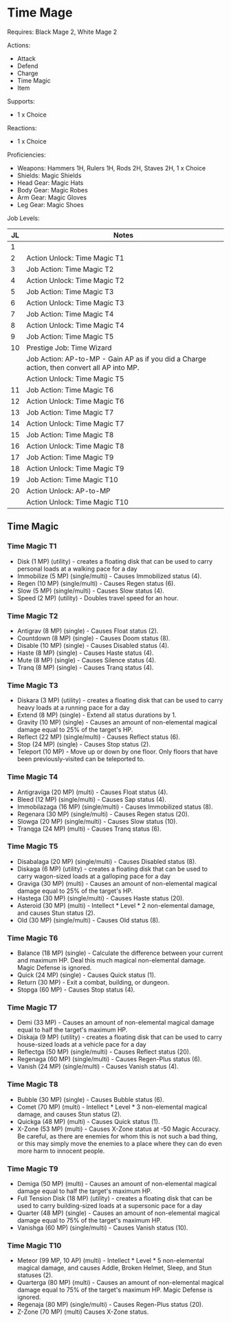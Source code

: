 # Time Mage

Requires: Black Mage 2, White Mage 2

Actions:

- Attack
- Defend
- Charge
- Time Magic
- Item

Supports:

- 1 x Choice

Reactions:

- 1 x Choice

Proficiencies:

- Weapons: Hammers 1H, Rulers 1H, Rods 2H, Staves 2H, 1 x Choice
- Shields: Magic Shields
- Head Gear: Magic Hats
- Body Gear: Magic Robes
- Arm Gear: Magic Gloves
- Leg Gear: Magic Shoes

Job Levels:

| JL | Notes |
| --- | --- |
| 1 | 
| 2 | Action Unlock: Time Magic T1
| 3 | Job Action: Time Magic T2
| 4 | Action Unlock: Time Magic T2
| 5 | Job Action: Time Magic T3
| 6 | Action Unlock: Time Magic T3
| 7 | Job Action: Time Magic T4
| 8 | Action Unlock: Time Magic T4
| 9 | Job Action: Time Magic T5
| 10 | Prestige Job: Time Wizard
|    | Job Action: AP-to-MP - Gain AP as if you did a Charge action, then convert all AP into MP.
|    | Action Unlock: Time Magic T5
| 11 | Job Action: Time Magic T6
| 12 | Action Unlock: Time Magic T6
| 13 | Job Action: Time Magic T7
| 14 | Action Unlock: Time Magic T7
| 15 | Job Action: Time Magic T8
| 16 | Action Unlock: Time Magic T8
| 17 | Job Action: Time Magic T9
| 18 | Action Unlock: Time Magic T9
| 19 | Job Action: Time Magic T10
| 20 | Action Unlock: AP-to-MP
|    | Action Unlock: Time Magic T10

## Time Magic

### Time Magic T1

- Disk (1 MP) (utility) - creates a floating disk that can be used to carry personal loads at a walking pace for a day
- Immobilize (5 MP) (single/multi) - Causes Immobilized status (4).
- Regen (10 MP) (single/multi) - Causes Regen status (6).
- Slow (5 MP) (single/multi) - Causes Slow status (4).
- Speed (2 MP) (utility) - Doubles travel speed for an hour.

### Time Magic T2

- Antigrav (8 MP) (single) - Causes Float status (2).
- Countdown (8 MP) (single) - Causes Doom status (8).
- Disable (10 MP) (single) - Causes Disabled status (4).
- Haste (8 MP) (single) - Causes Haste status (4).
- Mute (8 MP) (single) - Causes Silence status (4).
- Tranq (8 MP) (single) - Causes Tranq status (4).

### Time Magic T3

- Diskara (3 MP) (utility) - creates a floating disk that can be used to carry heavy loads at a running pace for a day
- Extend (8 MP) (single) - Extend all status durations by 1.
- Gravity (10 MP) (single) - Causes an amount of non-elemental magical damage equal to 25% of the target's HP.
- Reflect (22 MP) (single/multi) - Causes Reflect status (6).
- Stop (24 MP) (single) - Causes Stop status (2).
- Teleport (10 MP) - Move up or down by one floor. Only floors that have been previously-visited can be teleported to.

### Time Magic T4

- Antigraviga (20 MP) (multi) - Causes Float status (4).
- Bleed (12 MP) (single/multi) - Causes Sap status (4).
- Immobilazaga (16 MP) (single/multi) - Causes Immobilized status (8).
- Regenara (30 MP) (single/multi) - Causes Regen status (20).
- Slowga (20 MP) (single/multi) - Causes Slow status (10).
- Tranqga (24 MP) (multi) - Causes Tranq status (6).

### Time Magic T5

- Disabalaga (20 MP) (single/multi) - Causes Disabled status (8).
- Diskaga (6 MP) (utility) - creates a floating disk that can be used to carry wagon-sized loads at a galloping pace for a day
- Graviga (30 MP) (multi) - Causes an amount of non-elemental magical damage equal to 25% of the target's HP.
- Hastega (30 MP) (single/multi) - Causes Haste status (20).
- Asteroid (30 MP) (multi) - Intellect * Level * 2 non-elemental damage, and causes Stun status (2).
- Old (30 MP) (single/multi) - Causes Old status (8).

### Time Magic T6

- Balance (18 MP) (single) - Calculate the difference between your current and maximum HP. Deal this much magical non-elemental damage. Magic Defense is ignored.
- Quick (24 MP) (single) - Causes Quick status (1).
- Return (30 MP) - Exit a combat, building, or dungeon.
- Stopga (60 MP) - Causes Stop status (4).

### Time Magic T7

- Demi (33 MP) - Causes an amount of non-elemental magical damage equal to half the target's maximum HP.
- Diskaja (9 MP) (utility) - creates a floating disk that can be used to carry house-sized loads at a vehicle pace for a day
- Reflectga (50 MP) (single/multi) - Causes Reflect status (20).
- Regenaga (60 MP) (single/multi) - Causes Regen-Plus status (6).
- Vanish (24 MP) (single/multi) - Causes Vanish status (4).

### Time Magic T8

- Bubble (30 MP) (single) - Causes Bubble status (6).
- Comet (70 MP) (multi) - Intellect * Level * 3 non-elemental magical damage, and causes Stun status (2).
- Quickga (48 MP) (multi) - Causes Quick status (1).
- X-Zone (53 MP) (multi) - Causes X-Zone status at -50 Magic Accuracy. Be careful, as there are enemies for whom this is not such a bad thing, or this may simply move the enemies to a place where they can do even more harm to innocent people.

### Time Magic T9

- Demiga (50 MP) (multi) - Causes an amount of non-elemental magical damage equal to half the target's maximum HP.
- Full Tension Disk (18 MP) (utility) - creates a floating disk that can be used to carry building-sized loads at a supersonic pace for a day
- Quarter (48 MP) (single) - Causes an amount of non-elemental magical damage equal to 75% of the target's maximum HP.
- Vanishga (60 MP) (single/multi) - Causes Vanish status (10).

### Time Magic T10

- Meteor (99 MP, 10 AP) (multi) - Intellect * Level * 5 non-elemental magical damage, and causes Addle, Broken Helmet, Sleep, and Stun statuses (2).
- Quarterga (80 MP) (multi) - Causes an amount of non-elemental magical damage equal to 75% of the target's maximum HP. Magic Defense is ignored.
- Regenaja (80 MP) (single/multi) - Causes Regen-Plus status (20).
- Z-Zone (70 MP) (multi) Causes X-Zone status.
